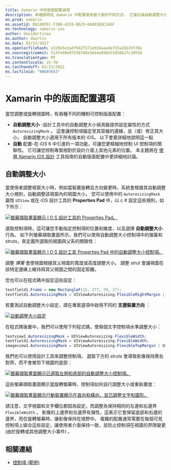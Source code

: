 ```yaml
---
title: Xamarin 中的版面配置選項
description: 本檔說明在 Xamarin 中配置使用者介面的不同方式。 它會討論自動調整大小和自動版面配置。
ms.prod: xamarin
ms.assetid: D8180FEC-F300-42C0-B029-66803E0C1A5F
ms.technology: xamarin-ios
author: davidortinau
ms.author: daortin
ms.date: 03/21/2017
ms.openlocfilehash: e320e5e3ad7942f371e01baaade753a2bb35f76e
ms.sourcegitcommit: 513feb0e07558766e3de4a898e53d56b27c20559
ms.translationtype: MT
ms.contentlocale: zh-TW
ms.lasthandoff: 01/22/2021
ms.locfileid: "98697653"
---
```

# <a name="layout-options-in-xamarinios"></a>Xamarin 中的版面配置選項

當您調整或旋轉視圖時，有兩種不同的機制可控制版面配置：

- **自動調整大小** -設計工具中的自動調整大小偵測器提供設定屬性的方式 `AutoresizingMask` 。 這會讓控制項錨定至其容器的邊緣，並（或）修正其大小。 自動調整大小適用于所有版本的 iOS。 以下會更詳細地說明這一點
- **自動** 配置-在 iOS 6 中引進的一項功能，可讓您更精細地控制 UI 控制項的關聯性。 它可讓您控制專案相對於設計介面上其他元素的位置。 本主題將在  [使用 Xamarin IOS 設計](~/ios/user-interface/designer/designer-auto-layout.md) 工具指南的自動版面配置中更詳細地討論。

## <a name="autosizing"></a>自動調整大小

當使用者調整視窗大小時，例如當裝置旋轉且方向變更時，系統會根據其自動調整大小規則，自動調整該視窗內的視圖大小。 您可以使用中的 `AutoresizingMask` 屬性 `UIView` 或在 iOS 設計工具的 **Properties Pad** 中，以 c # 設定這些規則，如下所示：

 [![螢幕擷取畫面顯示 I O S 設計工具的 Properties Pad。](layout-options-images/image41.png)](layout-options-images/image41.png#lightbox)

選取控制項時，這可讓您手動指定控制項的位置和維度，以及選擇 **自動調整大小** 行為。 如下列螢幕擷取畫面所示，我們可以使用自動調整大小控制項中的彈簧和 struts，來定義所選取的視圖與父系的關聯性：

 [![螢幕擷取畫面顯示 I O S 設計工具 Properties Pad 中的自動調整大小控制項。](layout-options-images/image42.png)](layout-options-images/image42.png#lightbox)

調整 *彈簧* 會使視圖根據其父視圖的寬度或高度調整大小。 調整 *strut* 會讓視圖在該特定邊緣上維持與其父視圖之間的固定距離。

您也可以在程式碼中設定這些設定：

```csharp
textfield1.Frame = new RectangleF(15, 277, 79, 27);
textfield1.AutoresizingMask = UIViewAutoresizing.FlexibleRightMargin | UIViewAutoresizing.FlexibleBottomMargin;
```

若要測試自動調整大小設定，請在專案選項中啟用不同的 **支援裝置方向** ：

 [![自動調整大小設定](layout-options-images/image43a.png)](layout-options-images/image43a.png#lightbox)

在程式碼後置中，我們可以使用下列程式碼，使兩個文字控制項水準調整大小：

```csharp
textview1.AutoresizingMask = UIViewAutoresizing.FlexibleWidth;
textfield1.AutoresizingMask = UIViewAutoresizing.FlexibleWidth;
imageview1.AutoresizingMask = UIViewAutoresizing.FlexibleTopMargin | UIViewAutoresizing.FlexibleLeftMargin;
```

我們也可以使用設計工具來調整控制項。 選取下方的 struts 會導致影像保持靠右對齊，而不會被剪下視圖的底部：

 [![螢幕擷取畫面顯示已選取左側和底部的自動調整大小控制項。 ](layout-options-images/autoresize.png)](layout-options-images/autoresize.png#lightbox)

這些螢幕擷取畫面顯示當旋轉螢幕時，控制項如何自行調整大小或重新置放：

 [![螢幕擷取畫面顯示行動裝置顯示在直向和橫向，並已調整文字和圖形。](layout-options-images/image44a.png)](layout-options-images/image44a.png#lightbox)

請注意，文字視圖和文字欄位都因為設定，而調整為保持相同的左邊和右邊界 `FlexibleWidth` 。 影像的上邊界和左邊界有彈性，這表示它會保留底部和右邊的邊界，而在旋轉螢幕時，讓影像保持在視野中。 複雜的配置通常需要在每個可見控制項上組合這些設定，讓使用者介面保持一致，並防止控制項在視圖的界限變更 (由於旋轉或其他調整大小事件) 。

## <a name="related-links"></a>相關連結

- [控制項 (範例) ](/samples/xamarin/ios-samples/controls)